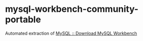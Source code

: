 mysql-workbench-community-portable
==================================
Automated extraction of [MySQL :: Download MySQL Workbench](https://dev.mysql.com/downloads/workbench/)
